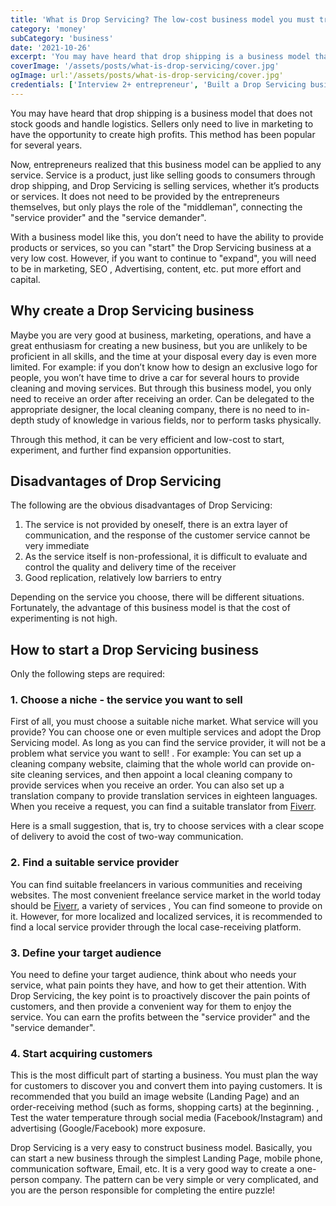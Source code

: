 ```yaml
---
title: 'What is Drop Servicing? The low-cost business model you must try!'
category: 'money'
subCategory: 'business'
date: '2021-10-26'
excerpt: 'You may have heard that drop shipping is a business model that does not stock goods and handle logistics. Sellers only need to live in marketing to have the opportunity to create high profits. This method has been popular for several years. Now, entrepreneurs realized that this business model can be applied to any service...'
coverImage: '/assets/posts/what-is-drop-servicing/cover.jpg'
ogImage: url:'/assets/posts/what-is-drop-servicing/cover.jpg'
credentials: ['Interview 2+ entrepreneur', 'Built a Drop Servicing business']
---
```


You may have heard that drop shipping is a business model that does not stock goods and handle logistics. Sellers only need to live in marketing to have the opportunity to create high profits. This method has been popular for several years.

Now, entrepreneurs realized that this business model can be applied to any service. Service is a product, just like selling goods to consumers through drop shipping, and Drop Servicing is selling services, whether it’s products or services. It does not need to be provided by the entrepreneurs themselves, but only plays the role of the "middleman", connecting the "service provider" and the "service demander".

With a business model like this, you don’t need to have the ability to provide products or services, so you can "start" the Drop Servicing business at a very low cost. However, if you want to continue to "expand", you will need to be in marketing, SEO , Advertising, content, etc. put more effort and capital.

## Why create a Drop Servicing business

Maybe you are very good at business, marketing, operations, and have a great enthusiasm for creating a new business, but you are unlikely to be proficient in all skills, and the time at your disposal every day is even more limited. For example: if you don’t know how to design an exclusive logo for people, you won’t have time to drive a car for several hours to provide cleaning and moving services. But through this business model, you only need to receive an order after receiving an order. Can be delegated to the appropriate designer, the local cleaning company, there is no need to in-depth study of knowledge in various fields, nor to perform tasks physically.

Through this method, it can be very efficient and low-cost to start, experiment, and further find expansion opportunities.

## Disadvantages of Drop Servicing

The following are the obvious disadvantages of Drop Servicing:

1. The service is not provided by oneself, there is an extra layer of communication, and the response of the customer service cannot be very immediate
2. As the service itself is non-professional, it is difficult to evaluate and control the quality and delivery time of the receiver
3. Good replication, relatively low barriers to entry

Depending on the service you choose, there will be different situations. Fortunately, the advantage of this business model is that the cost of experimenting is not high.

## How to start a Drop Servicing business

Only the following steps are required:

### 1. Choose a niche - the service you want to sell

First of all, you must choose a suitable niche market. What service will you provide? You can choose one or even multiple services and adopt the Drop Servicing model. As long as you can find the service provider, it will not be a problem what service you want to sell! . For example: You can set up a cleaning company website, claiming that the whole world can provide on-site cleaning services, and then appoint a local cleaning company to provide services when you receive an order. You can also set up a translation company to provide translation services in eighteen languages. When you receive a request, you can find a suitable translator from [Fiverr](https://www.fiverr.com/).

Here is a small suggestion, that is, try to choose services with a clear scope of delivery to avoid the cost of two-way communication.

### 2. Find a suitable service provider

You can find suitable freelancers in various communities and receiving websites. The most convenient freelance service market in the world today should be [Fiverr](https://www.fiverr.com/), a variety of services , You can find someone to provide on it. However, for more localized and localized services, it is recommended to find a local service provider through the local case-receiving platform.

### 3. Define your target audience

You need to define your target audience, think about who needs your service, what pain points they have, and how to get their attention. With Drop Servicing, the key point is to proactively discover the pain points of customers, and then provide a convenient way for them to enjoy the service. You can earn the profits between the "service provider" and the "service demander".

### 4. Start acquiring customers

This is the most difficult part of starting a business. You must plan the way for customers to discover you and convert them into paying customers. It is recommended that you build an image website (Landing Page) and an order-receiving method (such as forms, shopping carts) at the beginning. , Test the water temperature through social media (Facebook/Instagram) and advertising (Google/Facebook) more exposure.

Drop Servicing is a very easy to construct business model. Basically, you can start a new business through the simplest Landing Page, mobile phone, communication software, Email, etc. It is a very good way to create a one-person company. The pattern can be very simple or very complicated, and you are the person responsible for completing the entire puzzle!
